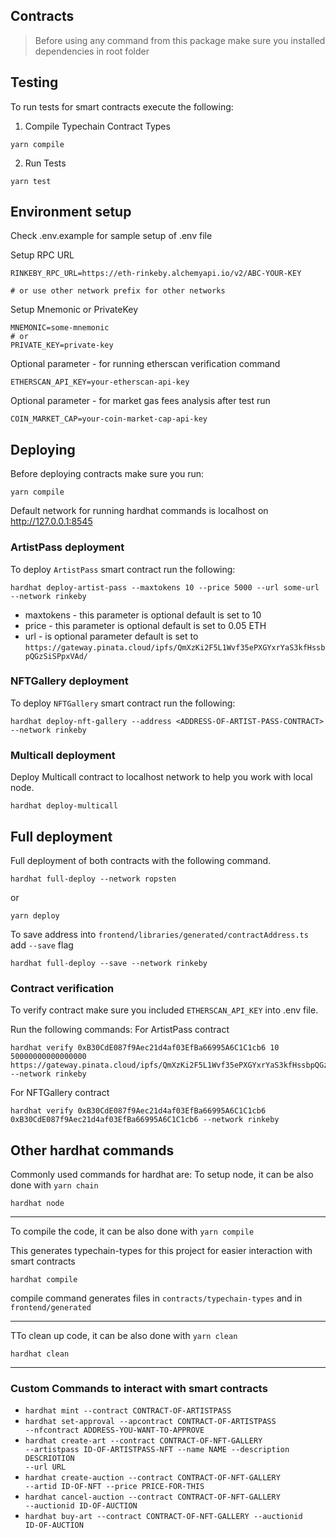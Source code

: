 ## Contracts

> Before using any command from this package make sure you installed dependencies in root folder

## Testing

To run tests for smart contracts execute the following:

1. Compile Typechain Contract Types
```
yarn compile
```
2. Run Tests
```
yarn test
```

## Environment setup
Check .env.example for sample setup of .env file

Setup RPC URL
```
RINKEBY_RPC_URL=https://eth-rinkeby.alchemyapi.io/v2/ABC-YOUR-KEY 

# or use other network prefix for other networks
```

Setup Mnemonic or PrivateKey
```
MNEMONIC=some-mnemonic
# or
PRIVATE_KEY=private-key
```

Optional parameter - for running etherscan verification command
```
ETHERSCAN_API_KEY=your-etherscan-api-key
```

Optional parameter - for market gas fees analysis after test run
```
COIN_MARKET_CAP=your-coin-market-cap-api-key
```

## Deploying 
Before deploying contracts make sure you run: 
```
yarn compile
```
Default network for running hardhat commands is localhost on http://127.0.0.1:8545

### ArtistPass deployment

To deploy `ArtistPass` smart contract run the following:

```
hardhat deploy-artist-pass --maxtokens 10 --price 5000 --url some-url --network rinkeby
```
- maxtokens  - this parameter is optional default is set to 10
- price - this parameter is optional default is set to 0.05 ETH
- url - is optional parameter default is set to `https://gateway.pinata.cloud/ipfs/QmXzKi2F5L1Wvf35ePXGYxrYaS3kfHssbpQGzSiSPpxVAd/`


### NFTGallery deployment

To deploy `NFTGallery` smart contract run the following:

```
hardhat deploy-nft-gallery --address <ADDRESS-OF-ARTIST-PASS-CONTRACT> --network rinkeby
```


### Multicall deployment

Deploy Multicall contract to localhost network to help you work with local node.

```
hardhat deploy-multicall 
```

## Full deployment

Full deployment of both contracts with the following command.

```
hardhat full-deploy --network ropsten
```
or
```
yarn deploy
```
To save address into `frontend/libraries/generated/contractAddress.ts` add `--save` flag
```
hardhat full-deploy --save --network rinkeby
```

### Contract verification
To verify contract make sure you included `ETHERSCAN_API_KEY` into .env file.

Run the following commands: 
For ArtistPass contract
```
hardhat verify 0xB30CdE087f9Aec21d4af03EfBa66995A6C1C1cb6 10 50000000000000000 https://gateway.pinata.cloud/ipfs/QmXzKi2F5L1Wvf35ePXGYxrYaS3kfHssbpQGzSiSPpxVAd/ --network rinkeby
```
For NFTGallery contract
```
hardhat verify 0xB30CdE087f9Aec21d4af03EfBa66995A6C1C1cb6 0xB30CdE087f9Aec21d4af03EfBa66995A6C1C1cb6 --network rinkeby
```

## Other hardhat commands
Commonly used commands for hardhat are:
To setup node, it can be also done with `yarn chain`
```
hardhat node
```
----
To compile the code, it can be also done with `yarn compile`

This generates typechain-types for this project for easier interaction with smart contracts
```
hardhat compile
```
compile command generates files in `contracts/typechain-types` and in `frontend/generated`

---
TTo clean up code, it can be also done with `yarn clean`
```
hardhat clean
```
----

### Custom Commands to interact with smart contracts

- <code>hardhat mint --contract CONTRACT-OF-ARTISTPASS</code>
- <code>hardhat set-approval --apcontract CONTRACT-OF-ARTISTPASS --nfcontract ADDRESS-YOU-WANT-TO-APPROVE</code>
- <code>hardhat create-art --contract CONTRACT-OF-NFT-GALLERY --artistpass ID-OF-ARTISTPASS-NFT --name NAME --description DESCRIOTION --url URL</code>
- <code>hardhat create-auction --contract CONTRACT-OF-NFT-GALLERY --artid ID-OF-NFT --price PRICE-FOR-THIS</code>
- <code>hardhat cancel-auction --contract CONTRACT-OF-NFT-GALLERY --auctionid ID-OF-AUCTION</code>
- <code>hardhat buy-art --contract CONTRACT-OF-NFT-GALLERY --auctionid ID-OF-AUCTION</code>
